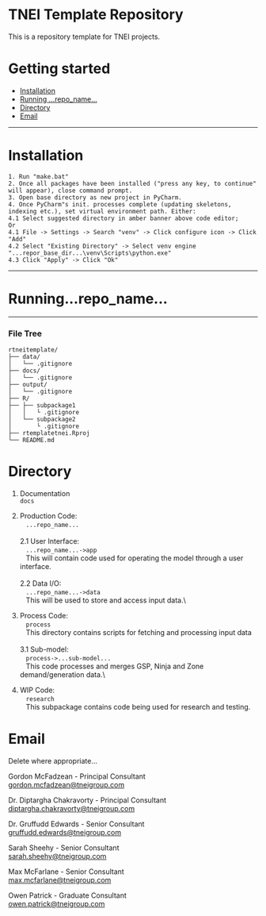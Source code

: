 TNEI Template Repository
========================

This is a repository template for TNEI projects.

Getting started 
=============================


- [Installation](#Installation)
- [Running ...repo_name...](#Running...repo_name...)
- [Directory](#Directory)
- [Email](#Email)

----------------------------------

# Installation
`1. Run "make.bat"`\
`2. Once all packages have been installed ("press any key, to continue" will appear), close command prompt.`\
`3. Open base directory as new project in PyCharm.`\
`4. Once PyCharm"s init. processes complete (updating skeletons, indexing etc.), set virtual environment path. Either:`\
`4.1 Select suggested directory in amber banner above code editor;`\
`Or `\
`4.1 File -> Settings -> Search "venv" -> Click configure icon -> Click "Add"`\
`4.2 Select "Existing Directory" -> Select venv engine "...repor_base_dir...\venv\Scripts\python.exe"`\
`4.3 Click "Apply" -> Click "Ok"`

----------------------------------

# Running...repo_name...

----------------------------------

### File Tree

```
rtneitemplate/
├── data/
│   └── .gitignore
├── docs/
│   └── .gitignore
├── output/
│   └── .gitignore
├── R/
├── ├── subpackage1
│   │   └ .gitignore
│   └── subpackage2
│       └ .gitignore
├── rtemplatetnei.Rproj
└── README.md
```

# Directory
1. Documentation\
 `docs`
 
2. Production Code:\
 &nbsp;&nbsp;&nbsp;`...repo_name...`\
 \
2.1 User Interface:\
&nbsp;&nbsp;&nbsp;`...repo_name...->app`\
&nbsp;&nbsp;&nbsp;This will contain code used for operating the model through a user interface.\
 \
2.2 Data I/O:\
&nbsp;&nbsp;&nbsp;`...repo_name...->data`\
&nbsp;&nbsp;&nbsp;This will be used to store and access input data.\

3. Process Code:\
&nbsp;&nbsp;&nbsp;`process`\
&nbsp;&nbsp;&nbsp;This directory contains scripts for fetching and processing input data\
 \
3.1 Sub-model:\
&nbsp;&nbsp;&nbsp;`process->...sub-model...`\
&nbsp;&nbsp;&nbsp;This code processes and merges GSP, Ninja and Zone demand/generation data.\

4. WIP Code:\
&nbsp;&nbsp;&nbsp;`research`\
&nbsp;&nbsp;&nbsp;This subpackage contains code being used for research and testing.

# Email
Delete where appropriate...

Gordon McFadzean - Principal Consultant\
<gordon.mcfadzean@tneigroup.com>

Dr. Diptargha Chakravorty - Principal Consultant\
<diptargha.chakravorty@tneigroup.com>

Dr. Gruffudd Edwards - Senior Consultant\
<gruffudd.edwards@tneigroup.com>

Sarah Sheehy - Senior Consultant\
<sarah.sheehy@tneigroup.com>

Max McFarlane - Senior Consultant\
<max.mcfarlane@tneigroup.com>

Owen Patrick - Graduate Consultant\
<owen.patrick@tneigroup.com>
